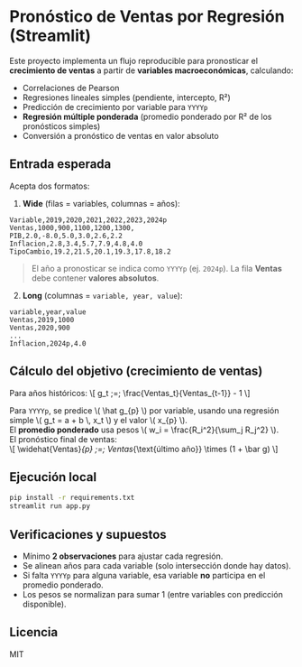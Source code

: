 # Pronóstico de Ventas por Regresión (Streamlit)

Este proyecto implementa un flujo reproducible para pronosticar el **crecimiento de ventas** a partir de **variables macroeconómicas**, calculando:
- Correlaciones de Pearson
- Regresiones lineales simples (pendiente, intercepto, R²)
- Predicción de crecimiento por variable para `YYYYp`
- **Regresión múltiple ponderada** (promedio ponderado por R² de los pronósticos simples)
- Conversión a pronóstico de ventas en valor absoluto

## Entrada esperada

Acepta dos formatos:

1) **Wide** (filas = variables, columnas = años):
```
Variable,2019,2020,2021,2022,2023,2024p
Ventas,1000,900,1100,1200,1300,
PIB,2.0,-8.0,5.0,3.0,2.6,2.2
Inflacion,2.8,3.4,5.7,7.9,4.8,4.0
TipoCambio,19.2,21.5,20.1,19.3,17.8,18.2
```
> El año a pronosticar se indica como `YYYYp` (ej. `2024p`). La fila **Ventas** debe contener **valores absolutos**.

2) **Long** (columnas = `variable, year, value`):
```
variable,year,value
Ventas,2019,1000
Ventas,2020,900
...
Inflacion,2024p,4.0
```

## Cálculo del objetivo (crecimiento de ventas)

Para años históricos:
\\[
g_t \;=\; \frac{Ventas_t}{Ventas_{t-1}} - 1
\\]

Para `YYYYp`, se predice \\( \hat g_{p} \\) por variable, usando una regresión simple \\( g_t = a + b \\, x_t \\) y el valor \\( x_{p} \\).  
El **promedio ponderado** usa pesos \\( w_i = \\frac{R_i^2}{\sum_j R_j^2} \\).  
El pronóstico final de ventas:  
\\[
\widehat{Ventas}_{p} \;=\; Ventas_{\text{último año}} \times (1 + \bar g)
\\]

## Ejecución local

```bash
pip install -r requirements.txt
streamlit run app.py
```

## Verificaciones y supuestos

- Mínimo **2 observaciones** para ajustar cada regresión.
- Se alinean años para cada variable (solo intersección donde hay datos).
- Si falta `YYYYp` para alguna variable, esa variable **no** participa en el promedio ponderado.
- Los pesos se normalizan para sumar 1 (entre variables con predicción disponible).

## Licencia

MIT